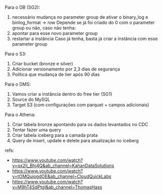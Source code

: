 
Para o DB (SG2):
1. necessário mudança no parameter group de ativar o binary_log e binlog_format -> row
Depende se já foi criado do 0 com o parameter group ou não, caso não tenha:
2. apontar para esse novo parameter group
3. restartar a instãncia
Caso já tenha, basta já criar a instância com esse parameter group

Para o S3:
1. Criar bucket (bronze e silver)
2. Adicionar versionamento por 2,3 dias de segurança
3. Política que mudança de tier após 90 dias

Para o DMS:
1. Vamos criar a instância dentro do free tier (SG1)
2. Source do MySQL
3. Target S3 (com configurações com parquet + campos adicionais)

Para o Athena:
1. Criar tabela bronze apontando para os dados levantados no CDC
2. Tentar fazer uma query
3. Criar tabela iceberg para a camada prata
4. Query de insert, update e delete para atualização no iceberg


refs: 
- https://www.youtube.com/watch?v=qx2Ij_Bhj4Q&ab_channel=KahanDataSolutions
- https://www.youtube.com/watch?v=tOMQuiogdOE&ab_channel=CloudQuickLabs
- https://www.youtube.com/watch?v=M9hT4SdPtgI&ab_channel=ThomasHass